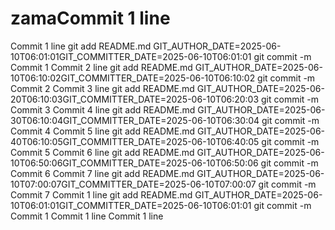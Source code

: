 # zamaCommit 1 line
Commit 1 line git add README.md GIT_AUTHOR_DATE=2025-06-10T06:01:01GIT_COMMITTER_DATE=2025-06-10T06:01:01 git commit -m Commit 1
Commit 2 line git add README.md GIT_AUTHOR_DATE=2025-06-10T06:10:02GIT_COMMITTER_DATE=2025-06-10T06:10:02 git commit -m Commit 2
Commit 3 line git add README.md GIT_AUTHOR_DATE=2025-06-20T06:10:03GIT_COMMITTER_DATE=2025-06-10T06:20:03 git commit -m Commit 3
Commit 4 line git add README.md GIT_AUTHOR_DATE=2025-06-30T06:10:04GIT_COMMITTER_DATE=2025-06-10T06:30:04 git commit -m Commit 4
Commit 5 line git add README.md GIT_AUTHOR_DATE=2025-06-40T06:10:05GIT_COMMITTER_DATE=2025-06-10T06:40:05 git commit -m Commit 5
Commit 6 line git add README.md GIT_AUTHOR_DATE=2025-06-10T06:50:06GIT_COMMITTER_DATE=2025-06-10T06:50:06 git commit -m Commit 6
Commit 7 line git add README.md GIT_AUTHOR_DATE=2025-06-10T07:00:07GIT_COMMITTER_DATE=2025-06-10T07:00:07 git commit -m Commit 7
Commit 1 line git add README.md GIT_AUTHOR_DATE=2025-06-10T06:01:01GIT_COMMITTER_DATE=2025-06-10T06:01:01 git commit -m Commit 1
Commit 1 line
Commit 1 line
